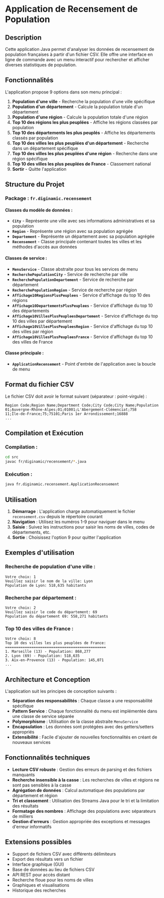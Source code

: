 # Application de Recensement de Population

## Description

Cette application Java permet d'analyser les données de recensement de population françaises à partir d'un fichier CSV. Elle offre une interface en ligne de commande avec un menu interactif pour rechercher et afficher diverses statistiques de population.

## Fonctionnalités

L'application propose 9 options dans son menu principal :

1. **Population d'une ville** - Recherche la population d'une ville spécifique
2. **Population d'un département** - Calcule la population totale d'un département
3. **Population d'une région** - Calcule la population totale d'une région
4. **Top 10 des régions les plus peuplées** - Affiche les régions classées par population
5. **Top 10 des départements les plus peuplés** - Affiche les départements classés par population
6. **Top 10 des villes les plus peuplées d'un département** - Recherche dans un département spécifique
7. **Top 10 des villes les plus peuplées d'une région** - Recherche dans une région spécifique
8. **Top 10 des villes les plus peuplées de France** - Classement national
9. **Sortir** - Quitte l'application

## Structure du Projet

### Package : `fr.diginamic.recensement`

#### Classes du modèle de données :

- **`City`** - Représente une ville avec ses informations administratives et sa population
- **`Region`** - Représente une région avec sa population agrégée
- **`Departement`** - Représente un département avec sa population agrégée
- **`Recensement`** - Classe principale contenant toutes les villes et les méthodes d'accès aux données

#### Classes de service :

- **`MenuService`** - Classe abstraite pour tous les services de menu
- **`RecherchePopulationCity`** - Service de recherche par ville
- **`RecherchePopulationDepartement`** - Service de recherche par département
- **`RecherchePopulationRegion`** - Service de recherche par région
- **`Affichage10RegionsPlusPeuplees`** - Service d'affichage du top 10 des régions
- **`Affichage10DepartementsPlusPeuplees`** - Service d'affichage du top 10 des départements
- **`Affichage10VillesPlusPeupleesDepartement`** - Service d'affichage du top 10 des villes par département
- **`Affichage10VillesPlusPeupleesRegion`** - Service d'affichage du top 10 des villes par région
- **`Affichage10VillesPlusPeupleesFrance`** - Service d'affichage du top 10 des villes de France

#### Classe principale :

- **`ApplicationRecensement`** - Point d'entrée de l'application avec la boucle de menu

## Format du fichier CSV

Le fichier CSV doit avoir le format suivant (séparateur : point-virgule) :

```
Region Code;Region Name;Department Code;City Code;City Name;Population
01;Auvergne-Rhône-Alpes;01;01001;L'Abergement-Clémenciat;758
11;Île-de-France;75;75101;Paris 1er Arrondissement;16888
...
```

## Compilation et Exécution

### Compilation :

```bash
cd src
javac fr/diginamic/recensement/*.java
```

### Exécution :

```bash
java fr.diginamic.recensement.ApplicationRecensement
```

## Utilisation

1. **Démarrage** : L'application charge automatiquement le fichier `recensement.csv` depuis le répertoire courant
2. **Navigation** : Utilisez les numéros 1-9 pour naviguer dans le menu
3. **Saisie** : Suivez les instructions pour saisir les noms de villes, codes de départements, etc.
4. **Sortie** : Choisissez l'option 9 pour quitter l'application

## Exemples d'utilisation

### Recherche de population d'une ville :

```
Votre choix: 1
Veuillez saisir le nom de la ville: Lyon
Population de Lyon: 518,635 habitants
```

### Recherche par département :

```
Votre choix: 2
Veuillez saisir le code du département: 69
Population du département 69: 558,271 habitants
```

### Top 10 des villes de France :

```
Votre choix: 8
Top 10 des villes les plus peuplées de France:
==============================================
1. Marseille (13) - Population: 868,277
2. Lyon (69) - Population: 518,635
3. Aix-en-Provence (13) - Population: 145,071
...
```

## Architecture et Conception

L'application suit les principes de conception suivants :

- **Séparation des responsabilités** : Chaque classe a une responsabilité spécifique
- **Pattern Service** : Chaque fonctionnalité du menu est implémentée dans une classe de service séparée
- **Polymorphisme** : Utilisation de la classe abstraite `MenuService`
- **Encapsulation** : Les données sont protégées avec des getters/setters appropriés
- **Extensibilité** : Facile d'ajouter de nouvelles fonctionnalités en créant de nouveaux services

## Fonctionnalités techniques

- **Lecture CSV robuste** : Gestion des erreurs de parsing et des fichiers manquants
- **Recherche insensible à la casse** : Les recherches de villes et régions ne sont pas sensibles à la casse
- **Agrégation de données** : Calcul automatique des populations par département et région
- **Tri et classement** : Utilisation des Streams Java pour le tri et la limitation des résultats
- **Formatage des nombres** : Affichage des populations avec séparateurs de milliers
- **Gestion d'erreurs** : Gestion appropriée des exceptions et messages d'erreur informatifs

## Extensions possibles

- Support de fichiers CSV avec différents délimiteurs
- Export des résultats vers un fichier
- Interface graphique (GUI)
- Base de données au lieu de fichiers CSV
- API REST pour accès distant
- Recherche floue pour les noms de villes
- Graphiques et visualisations
- Historique des recherches
